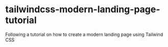 # tailwindcss-modern-landing-page-tutorial
Following a tutorial on how to create a modern landing page using Tailwind CSS

